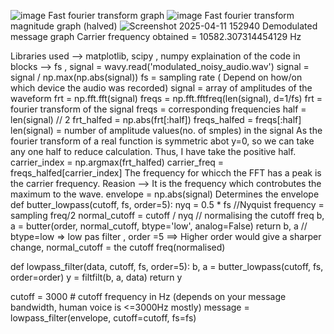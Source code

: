 ![image](https://github.com/user-attachments/assets/487e9f0b-725e-4f48-aa3d-45da0d44e487)
Fast fourier transform graph
![image](https://github.com/user-attachments/assets/188df3a7-d925-42b4-b56b-5be385963c75)
Fast fourier transform magnitude graph (halved)
![Screenshot 2025-04-11 152940](https://github.com/user-attachments/assets/b1fef1db-c4f8-41e1-8639-b940193cd50c)
Demodulated message graph
Carrier frequency obtained = 10582.307314454129 Hz

Libraries used --> matplotlib, scipy , numpy
explaination of the code in blocks -->
    fs , signal = wavy.read('modulated_noisy_audio.wav')
    signal = signal / np.max(np.abs(signal))
fs = sampling rate ( Depend on how/on which device the audio was recorded)
signal = array of amplitudes of the waveform
    frt = np.fft.fft(signal)
    freqs = np.fft.fftfreq(len(signal), d=1/fs)
frt = fourier transform of the signal
freqs = corresponding frequencies
    half = len(signal) // 2
    frt_halfed = np.abs(frt[:half])
    freqs_halfed = freqs[:half]
len(signal) = number of amplitude values(no. of smples) in the signal
As the fourier transform of a real function is symmetric abot y=0, so we can take any one half to reduce calculation. Thus, I have take the positive half.
    carrier_index = np.argmax(frt_halfed)
    carrier_freq = freqs_halfed[carrier_index]
The frequency for whicch the FFT has a peak is the carrier frequency. Reasion --> It is the frequency which controbutes the maximum to the wave. 
    envelope = np.abs(signal)
Determines the envelope
  def butter_lowpass(cutoff, fs, order=5):
      nyq = 0.5 * fs   //Nyquist frequency = sampling freq/2
      normal_cutoff = cutoff / nyq  // normalising the cutoff freq
      b, a = butter(order, normal_cutoff, btype='low', analog=False) 
      return b, a
// btype=low => low  pas filter , order =5 ==> Higher order would give a sharper change, normal_cutoff = the cutoff freq(normalised)
  
  def lowpass_filter(data, cutoff, fs, order=5):
      b, a = butter_lowpass(cutoff, fs, order=order)
      y = filtfilt(b, a, data) 
      return y

cutoff = 3000  # cutoff frequency in Hz (depends on your message bandwidth, human voice is <=3000Hz mostly)
message = lowpass_filter(envelope, cutoff=cutoff, fs=fs)
  








